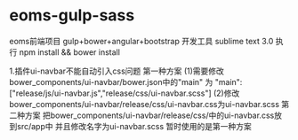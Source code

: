 # eoms-gulp-sass
eoms前端项目 gulp+bower+angular+bootstrap
开发工具 sublime text 3.0
执行 npm install && bower install

1.插件ui-navbar不能自动引入css问题
第一种方案
(1)需要修改 bower_components/ui-navbar/bower.json中的"main" 为
"main": ["release/js/ui-navbar.js","release/css/ui-navbar.scss"]
(2)修改bower_components/ui-navbar/release/css/ui-navbar.css为ui-navbar.scss
第二种方案
把bower_components/ui-navbar/release/css/中的ui-navbar.css放到src/app中 并且修改名字为ui-navbar.scss
暂时使用的是第一种方案


